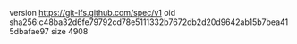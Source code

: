 version https://git-lfs.github.com/spec/v1
oid sha256:c48ba32d6fe79792cd78e5111332b7672db2d20d9642ab15b7bea415dbafae97
size 4908
